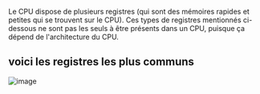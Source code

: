 Le CPU dispose de plusieurs registres (qui sont des mémoires rapides et petites qui se trouvent sur le CPU).
Ces types de registres mentionnés ci-dessous ne sont pas les seuls à être présents dans un CPU, puisque ça dépend de l'architecture du CPU.
## voici les registres les plus communs
![image](https://github.com/user-attachments/assets/bfb2cca7-b15a-424c-8af9-26f4d653477a)
